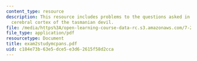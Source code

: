 ```yaml
---
content_type: resource
description: This resource includes problems to the questions asked in MCP file on
  cerebral cortex of the tasmanian devil.
file: /media/https%3A/open-learning-course-data-rc.s3.amazonaws.com/7-22-developmental-biology-fall-2005/c184e73b63e5dce5e3d62615f58d2cca_exam2studymcpans.pdf
file_type: application/pdf
resourcetype: Document
title: exam2studymcpans.pdf
uid: c184e73b-63e5-dce5-e3d6-2615f58d2cca
---
```

